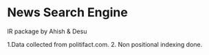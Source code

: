 # News Search Engine
IR package by Ahish &amp; Desu

1.Data collected from politifact.com.
2. Non positional indexing done.
